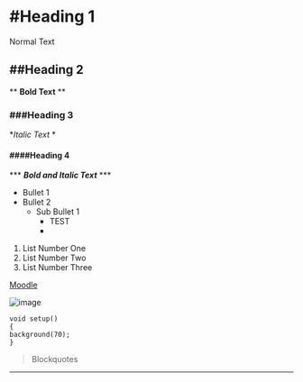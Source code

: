 # #Heading 1 

 Normal Text
 
## ##Heading 2

** **Bold Text** **

### ###Heading 3

**Italic Text* *

#### ####Heading 4

*** ***Bold and Italic Text*** ***




- Bullet 1
- Bullet 2
  - Sub Bullet 1
     - TEST
     - 
  
1. List Number One
2. List Number Two
3. List Number Three

[Moodle](https://moodle.wit.ie/login/index.php)

![image](https://github.com/user-attachments/assets/09698277-2306-4e6f-b56b-52ef37b9ceb9)

```
void setup()
{
background(70);
}

```

> Blockquotes

---
